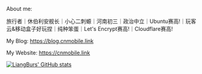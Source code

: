 About me:

旅行者｜休伯利安舰长｜小心二刺螈｜河南初三｜政治中立｜Ubuntu赛高!｜玩客云&移动盒子好玩捏｜纯种笨蛋｜Let's Encrypt赛高!｜Cloudflare赛高!

My Blog: https://blog.cnmobile.link

My Website: https://cnmobile.link

[![LiangBurs' GitHub stats](https://github-readme-stats.vercel.app/api?username=lhf277)](https://github.com/anuraghazra/github-readme-stats)
